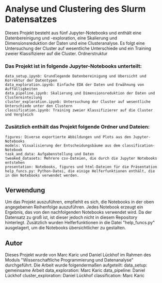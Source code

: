 # Analyse und Clustering des Slurm Datensatzes

Dieses Projekt besteht aus fünf Jupyter-Notebooks und enthält eine Datenbereinigung und -exploration, eine Skalierung und Dimensionsreduktion der Daten und eine Clusteranalyse. Es folgt eine Untersuchung der Cluster auf wesentliche Unterschiede und ein Training zweier Klassifizierer auf die Cluster.
Ordnerstruktur

### Das Projekt ist in folgende Jupyter-Notebooks unterteilt:

    data_setup.ipynb: Grundlegende Datenbereinigung und Übersicht und Korrektur der Datentypen
    data_exploration.ipynb: Einfache EDA der Daten und Erwähnung von Auffälligkeiten
    data_pipeline.ipynb: Skalierung und Dimensionsreduktion der Daten und Clustereinteilung
    cluster_exploration.ipynb: Untersuchung der Cluster auf wesentliche Unterschiede unter den Clustern
    classification.ipynb: Training zweier Klassifizierer auf die Cluster und Vergleich

### Zusätzlich enthält das Projekt folgende Ordner und Dateien:

    figures: Diverse exportierte Abbildungen und Plots aus den Jupyter-Notebooks
    models: Visualisierung der Entscheidungsbäume aus dem classification-Notebook
    task_and_data: Aufgabenstellung und Daten
    tweaked_datasets: Mehrere csv-Dateien, die durch die Jupyter Notebooks entstehen
    presentation: Notebooks, figures und html-Dateien für die Präsentation
    help_funcs.py: Python-Datei, die einige Helferfunktionen enthält, die in den Notebooks verwendet werden.

## Verwendung

Um das Projekt auszuführen, empfiehlt es sich, die Notebooks in der oben angegebenen Reihenfolge auszuführen. Jedes Notebook erzeugt ein Ergebnis, das von den nachfolgenden Notebooks verwendet wird.
Da der Datensatz zu groß ist, ist dieser jedoch nicht in diesem Repository hinterlegt.
Zusätzlich wurden Helferfunktionen in die Datei "help_funcs.py" ausgelagert, um die Notebooks übersichtlicher zu gestalten.

## Autor

Dieses Projekt wurde von Marc Karic und Daniel Lückhof im Rahmen des Moduls "Wissenschaftliche Programmierung und Datenanalyse" durchgeführt.
Die Arbeit wurde folgendermaßen aufgeteilt:
    data_setup: gemeinsame Arbeit
    data_exploration: Marc Karic
    data_pipeline: Daniel Lückhof
    cluster_exploration: Daniel Lückhof
    classification: Marc Karic
